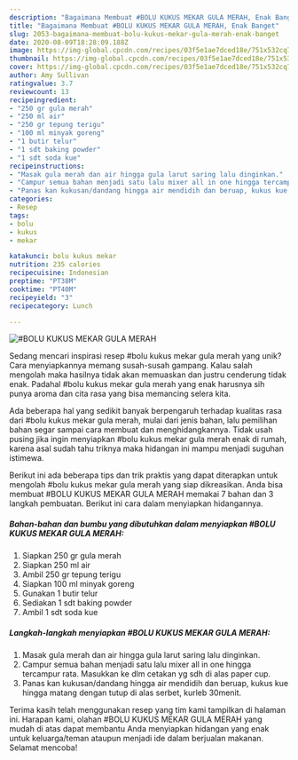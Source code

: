 ```yaml
---
description: "Bagaimana Membuat #BOLU KUKUS MEKAR GULA MERAH, Enak Banget"
title: "Bagaimana Membuat #BOLU KUKUS MEKAR GULA MERAH, Enak Banget"
slug: 2053-bagaimana-membuat-bolu-kukus-mekar-gula-merah-enak-banget
date: 2020-08-09T18:28:09.188Z
image: https://img-global.cpcdn.com/recipes/03f5e1ae7dced18e/751x532cq70/bolu-kukus-mekar-gula-merah-foto-resep-utama.jpg
thumbnail: https://img-global.cpcdn.com/recipes/03f5e1ae7dced18e/751x532cq70/bolu-kukus-mekar-gula-merah-foto-resep-utama.jpg
cover: https://img-global.cpcdn.com/recipes/03f5e1ae7dced18e/751x532cq70/bolu-kukus-mekar-gula-merah-foto-resep-utama.jpg
author: Amy Sullivan
ratingvalue: 3.7
reviewcount: 13
recipeingredient:
- "250 gr gula merah"
- "250 ml air"
- "250 gr tepung terigu"
- "100 ml minyak goreng"
- "1 butir telur"
- "1 sdt baking powder"
- "1 sdt soda kue"
recipeinstructions:
- "Masak gula merah dan air hingga gula larut saring lalu dinginkan."
- "Campur semua bahan menjadi satu lalu mixer all in one hingga tercampur rata. Masukkan ke dlm cetakan yg sdh di alas paper cup."
- "Panas kan kukusan/dandang hingga air mendidih dan beruap, kukus kue hingga matang dengan tutup di alas serbet, kurleb 30menit."
categories:
- Resep
tags:
- bolu
- kukus
- mekar

katakunci: bolu kukus mekar 
nutrition: 235 calories
recipecuisine: Indonesian
preptime: "PT38M"
cooktime: "PT40M"
recipeyield: "3"
recipecategory: Lunch

---
```



![#BOLU KUKUS MEKAR GULA MERAH](https://img-global.cpcdn.com/recipes/03f5e1ae7dced18e/751x532cq70/bolu-kukus-mekar-gula-merah-foto-resep-utama.jpg)

Sedang mencari inspirasi resep #bolu kukus mekar gula merah yang unik? Cara menyiapkannya memang susah-susah gampang. Kalau salah mengolah maka hasilnya tidak akan memuaskan dan justru cenderung tidak enak. Padahal #bolu kukus mekar gula merah yang enak harusnya sih punya aroma dan cita rasa yang bisa memancing selera kita.



Ada beberapa hal yang sedikit banyak berpengaruh terhadap kualitas rasa dari #bolu kukus mekar gula merah, mulai dari jenis bahan, lalu pemilihan bahan segar sampai cara membuat dan menghidangkannya. Tidak usah pusing jika ingin menyiapkan #bolu kukus mekar gula merah enak di rumah, karena asal sudah tahu triknya maka hidangan ini mampu menjadi suguhan istimewa.


Berikut ini ada beberapa tips dan trik praktis yang dapat diterapkan untuk mengolah #bolu kukus mekar gula merah yang siap dikreasikan. Anda bisa membuat #BOLU KUKUS MEKAR GULA MERAH memakai 7 bahan dan 3 langkah pembuatan. Berikut ini cara dalam menyiapkan hidangannya.

<!--inarticleads1-->

##### Bahan-bahan dan bumbu yang dibutuhkan dalam menyiapkan #BOLU KUKUS MEKAR GULA MERAH:

1. Siapkan 250 gr gula merah
1. Siapkan 250 ml air
1. Ambil 250 gr tepung terigu
1. Siapkan 100 ml minyak goreng
1. Gunakan 1 butir telur
1. Sediakan 1 sdt baking powder
1. Ambil 1 sdt soda kue




<!--inarticleads2-->

##### Langkah-langkah menyiapkan #BOLU KUKUS MEKAR GULA MERAH:

1. Masak gula merah dan air hingga gula larut saring lalu dinginkan.
1. Campur semua bahan menjadi satu lalu mixer all in one hingga tercampur rata. Masukkan ke dlm cetakan yg sdh di alas paper cup.
1. Panas kan kukusan/dandang hingga air mendidih dan beruap, kukus kue hingga matang dengan tutup di alas serbet, kurleb 30menit.




Terima kasih telah menggunakan resep yang tim kami tampilkan di halaman ini. Harapan kami, olahan #BOLU KUKUS MEKAR GULA MERAH yang mudah di atas dapat membantu Anda menyiapkan hidangan yang enak untuk keluarga/teman ataupun menjadi ide dalam berjualan makanan. Selamat mencoba!
